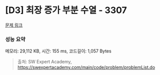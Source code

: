 # [D3] 최장 증가 부분 수열 - 3307 

[문제 링크](https://swexpertacademy.com/main/code/problem/problemDetail.do?contestProbId=AWBOKg-a6l0DFAWr) 

### 성능 요약

메모리: 29,112 KB, 시간: 155 ms, 코드길이: 1,057 Bytes



> 출처: SW Expert Academy, https://swexpertacademy.com/main/code/problem/problemList.do